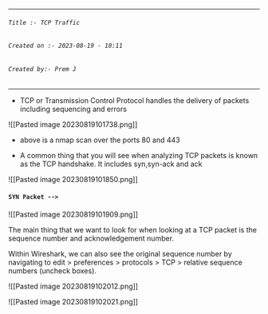 
***
###### `Title :- TCP Traffic`
###### `Created on :- 2023-08-19 - 10:11`
###### `Created by:- Prem J`
***

- TCP or Transmission Control Protocol handles the delivery of packets including sequencing and errors

![[Pasted image 20230819101738.png]]

- above is a nmap scan over the ports 80 and 443

- A common thing that you will see when analyzing TCP packets is known as the TCP handshake. It includes syn,syn-ack and ack 

![[Pasted image 20230819101850.png]]

#### `SYN Packet -->`

![[Pasted image 20230819101909.png]]

The main thing that we want to look for when looking at a TCP packet is the sequence number and acknowledgement number.

Within Wireshark, we can also see the original sequence number by navigating to edit > preferences > protocols > TCP > relative sequence numbers (uncheck boxes).

![[Pasted image 20230819102012.png]]

![[Pasted image 20230819102021.png]]